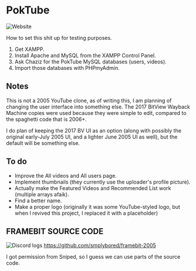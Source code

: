 # PokTube
![Website](https://cdn.discordapp.com/attachments/752645257354805389/802617563090518016/unknown.png)

How to set this shit up for testing purposes.

1. Get XAMPP.
2. Install Apache and MySQL from the XAMPP Control Panel.
3. Ask Chaziz for the PokTube MySQL databases (users, videos).
4. Import those databases with PHPmyAdmin.

## Notes
This is not a 2005 YouTube clone, as of writing this, I am planning of changing the user interface into something else. The 2017 BitView Wayback Machine copies were used because they were simple to edit, compared to the spaghetti code that is 2006+.

I do plan of keeping the 2017 BV UI as an option (along with possibly the original early-July 2005 UI, and a lighter June 2005 UI as well), but the default will be something else.

## To do
* Improve the All videos and All users page.
* Implement thumbnails (they currently use the uploader's profile picture).
* Actually make the Featured Videos and Recommended List work (multiple arrays afaik).
* Find a better name.
* Make a proper logo (originally it was some YouTube-styled logo, but when I revived this project, I replaced it with a placeholder)

## FRAMEBIT SOURCE CODE
![Discord logs](https://cdn.discordapp.com/attachments/752645257354805389/802619613946970198/unknown.png)
https://github.com/smplybored/framebit-2005

I got permission from Sniped, so I guess we can use parts of the source code.
